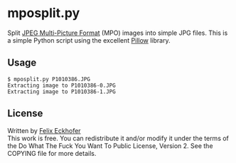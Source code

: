 # mposplit.py

Split [JPEG Multi-Picture Format](https://en.wikipedia.org/wiki/JPEG#JPEG_Multi-Picture_Format) (MPO) images into simple JPG files. This is a simple Python script using the excellent [Pillow](http://python-pillow.org/) library.

## Usage

```
$ mposplit.py P1010386.JPG
Extracting image to P1010386-0.JPG
Extracting image to P1010386-1.JPG
```

## License

Written by [Felix Eckhofer](https://eckhofer.com)  
This work is free. You can redistribute it and/or modify it under the terms of the Do What The Fuck You Want To Public License, Version 2. See the COPYING file for more details.

